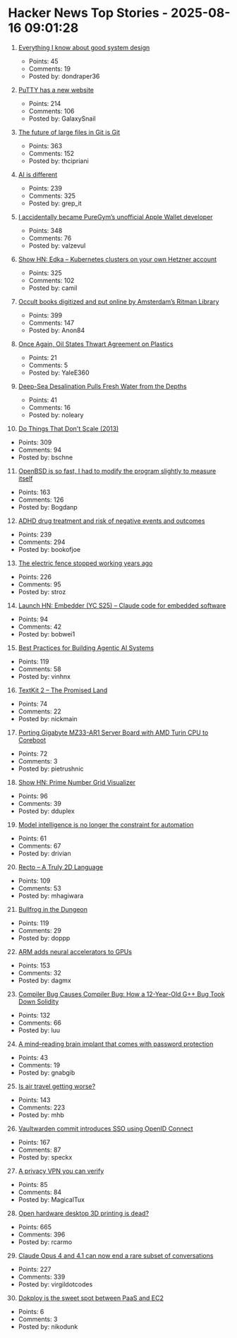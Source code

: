 # Hacker News Top Stories - 2025-08-16 09:01:28

1. [Everything I know about good system design](https://www.seangoedecke.com/good-system-design/)
   - Points: 45
   - Comments: 19
   - Posted by: dondraper36

2. [PuTTY has a new website](https://putty.software/)
   - Points: 214
   - Comments: 106
   - Posted by: GalaxySnail

3. [The future of large files in Git is Git](https://tylercipriani.com/blog/2025/08/15/git-lfs/)
   - Points: 363
   - Comments: 152
   - Posted by: thcipriani

4. [AI is different](https://www.antirez.com/news/155)
   - Points: 239
   - Comments: 325
   - Posted by: grep_it

5. [I accidentally became PureGym’s unofficial Apple Wallet developer](https://drobinin.com/posts/how-i-accidentally-became-puregyms-unofficial-apple-wallet-developer/)
   - Points: 348
   - Comments: 76
   - Posted by: valzevul

6. [Show HN: Edka – Kubernetes clusters on your own Hetzner account](https://edka.io)
   - Points: 325
   - Comments: 102
   - Posted by: camil

7. [Occult books digitized and put online by Amsterdam’s Ritman Library](https://www.openculture.com/2025/08/2178-occult-books-now-digitized-put-online.html)
   - Points: 399
   - Comments: 147
   - Posted by: Anon84

8. [Once Again, Oil States Thwart Agreement on Plastics](https://e360.yale.edu/digest/global-plastics-treaty)
   - Points: 21
   - Comments: 5
   - Posted by: YaleE360

9. [Deep-Sea Desalination Pulls Fresh Water from the Depths](https://www.scientificamerican.com/article/deep-sea-desalination-pulls-drinking-water-from-the-depths/)
   - Points: 41
   - Comments: 16
   - Posted by: noleary

10. [Do Things That Don't Scale (2013)](https://paulgraham.com/ds.html)
   - Points: 309
   - Comments: 94
   - Posted by: bschne

11. [OpenBSD is so fast, I had to modify the program slightly to measure itself](https://flak.tedunangst.com/post/is-OpenBSD-10x-faster-than-Linux)
   - Points: 163
   - Comments: 126
   - Posted by: Bogdanp

12. [ADHD drug treatment and risk of negative events and outcomes](https://www.bmj.com/content/390/bmj-2024-083658)
   - Points: 239
   - Comments: 294
   - Posted by: bookofjoe

13. [The electric fence stopped working years ago](https://soonly.com/electric-fences/)
   - Points: 226
   - Comments: 95
   - Posted by: stroz

14. [Launch HN: Embedder (YC S25) – Claude code for embedded software](undefined)
   - Points: 94
   - Comments: 42
   - Posted by: bobwei1

15. [Best Practices for Building Agentic AI Systems](https://userjot.com/blog/best-practices-building-agentic-ai-systems)
   - Points: 119
   - Comments: 58
   - Posted by: vinhnx

16. [TextKit 2 – The Promised Land](https://blog.krzyzanowskim.com/2025/08/14/textkit-2-the-promised-land/)
   - Points: 74
   - Comments: 22
   - Posted by: nickmain

17. [Porting Gigabyte MZ33-AR1 Server Board with AMD Turin CPU to Coreboot](https://blog.3mdeb.com/2025/2025-08-07-gigabyte_mz33_ar1_part1/)
   - Points: 72
   - Comments: 3
   - Posted by: pietrushnic

18. [Show HN: Prime Number Grid Visualizer](https://enda.sh/primegrid/)
   - Points: 96
   - Comments: 39
   - Posted by: dduplex

19. [Model intelligence is no longer the constraint for automation](https://latentintent.substack.com/p/model-intelligence-is-no-longer-the)
   - Points: 61
   - Comments: 67
   - Posted by: drivian

20. [Recto – A Truly 2D Language](https://masatohagiwara.net/recto.html)
   - Points: 109
   - Comments: 53
   - Posted by: mhagiwara

21. [Bullfrog in the Dungeon](https://www.filfre.net/2025/08/bullfrog-in-the-dungeon/)
   - Points: 119
   - Comments: 29
   - Posted by: doppp

22. [ARM adds neural accelerators to GPUs](https://newsroom.arm.com/news/arm-announces-arm-neural-technology)
   - Points: 153
   - Comments: 32
   - Posted by: dagmx

23. [Compiler Bug Causes Compiler Bug: How a 12-Year-Old G++ Bug Took Down Solidity](https://osec.io/blog/2025-08-11-compiler-bug-causes-compiler-bug/)
   - Points: 132
   - Comments: 66
   - Posted by: luu

24. [A mind–reading brain implant that comes with password protection](https://www.nature.com/articles/d41586-025-02589-5)
   - Points: 43
   - Comments: 19
   - Posted by: gnabgib

25. [Is air travel getting worse?](https://www.maximum-progress.com/p/is-air-travel-getting-worse)
   - Points: 143
   - Comments: 223
   - Posted by: mhb

26. [Vaultwarden commit introduces SSO using OpenID Connect](https://github.com/dani-garcia/vaultwarden/pull/3899)
   - Points: 167
   - Comments: 87
   - Posted by: speckx

27. [A privacy VPN you can verify](https://vp.net/l/en-US/blog/Don%27t-Trust-Verify)
   - Points: 85
   - Comments: 84
   - Posted by: MagicalTux

28. [Open hardware desktop 3D printing is dead?](https://www.josefprusa.com/articles/open-hardware-in-3d-printing-is-dead/)
   - Points: 665
   - Comments: 396
   - Posted by: rcarmo

29. [Claude Opus 4 and 4.1 can now end a rare subset of conversations](https://www.anthropic.com/research/end-subset-conversations)
   - Points: 227
   - Comments: 339
   - Posted by: virgildotcodes

30. [Dokploy is the sweet spot between PaaS and EC2](https://nikodunk.com/2025-06-10-diy-serverless-(coreos-+-dokploy))
   - Points: 6
   - Comments: 3
   - Posted by: nikodunk

